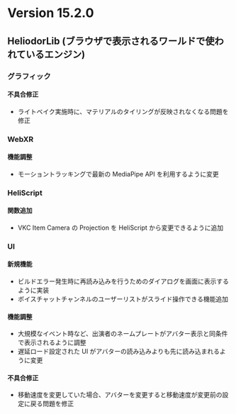# Version 15.2.0

## HeliodorLib (ブラウザで表示されるワールドで使われているエンジン)

### グラフィック

#### 不具合修正
- ライトベイク実施時に、マテリアルのタイリングが反映されなくなる問題を修正

### WebXR

#### 機能調整
- モーショントラッキングで最新の MediaPipe API を利用するように変更

### HeliScript

#### 関数追加
- VKC Item Camera の Projection を HeliScript から変更できるように追加

### UI

#### 新規機能
- ビルドエラー発生時に再読み込みを行うためのダイアログを画面に表示するように実装
- ボイスチャットチャンネルのユーザーリストがスライド操作できる機能追加

#### 機能調整
- 大規模なイベント時など、出演者のネームプレートがアバター表示と同条件で表示されるように調整
- 遅延ロード設定された UI がアバターの読み込みよりも先に読み込まれるように変更

#### 不具合修正
- 移動速度を変更していた場合、アバターを変更すると移動速度が変更前の設定に戻る問題を修正  